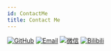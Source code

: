 ```yaml
---
id: ContactMe
title: Contact Me
---
```


[![GitHub](https://img.shields.io/badge/GitHub-282c34?&style=for-the-badge)](https://github.com/seldomlee)
[![Email](https://img.shields.io/badge/Email-f48222?&style=for-the-badge)](mailto:1163435945@qq.com)
[![微信](https://img.shields.io/badge/WeChat-07C160?&style=for-the-badge)](WeChat)
[![Bilibili](https://img.shields.io/badge/Bilibili-FE7398?&style=for-the-badge)](https://space.bilibili.com/42264529)
